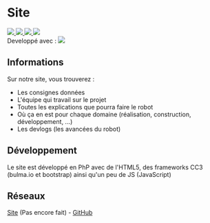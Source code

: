 # Site

<a href="https://www.php.net/" target="_blank">
    <image src="https://img.shields.io/badge/PhP-vX-777BB4.svg?logo=php&longCache=true"
</a>
<image src="https://img.shields.io/badge/HTML-v5-E34F26.svg?logo=html5&longCache=true">
<image src="https://img.shields.io/badge/CSS-v3-1572B6.svg?logo=css3&logoColor=1572B6&longCache=true">
<a href="https://nodejs.org/">
    <image src="https://img.shields.io/badge/node--js-vX-339933.svg?logo=node.js&longCache=true">
</a>
<br>
<span>Developpé avec : <image src="https://img.shields.io/badge/Visual Studio Code-vX-007ACC.svg?logo=visual-studio-code&logoColor=007ACC&longCache=true"></span>

## Informations
Sur notre site, vous trouverez :
* Les consignes données
* L'équipe qui travail sur le projet
* Toutes les explications que pourra faire le robot
* Où ça en est pour chaque domaine (réalisation, construction, développement, ...)
* Les devlogs (les avancées du robot)

## Développement
Le site est développé en PhP avec de l'HTML5, des frameworks CC3 (bulma.io et bootstrap) ainsi qu'un peu de JS (JavaScript)

## Réseaux
[Site](https://github.com/Tank-io/site) (Pas encore fait) - [GitHub](https://github.com/Tank-io)
